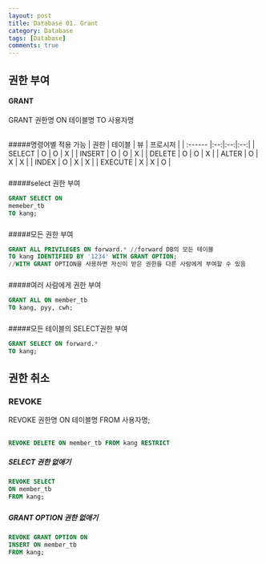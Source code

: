 ```yaml
---
layout: post
title: Database 01. Grant
category: Database
tags: [Database]
comments: true
---
```


##
## 권한 부여
#### GRANT
GRANT 권한명 ON 테이블명 TO 사용자명

##
#####명령어별 적용 가능
| 권한 | 테이블 | 뷰 | 프로시저 |
| :------ |:--:|:--:|:--:|
| SELECT  | O | O | X |
| INSERT  | O | O | X |
| DELETE  | O | O | X |
| ALTER   | O | X | X |
| INDEX   | O | X | X |
| EXECUTE | X | X | O |
###
#####select 권한 부여
```SQL
GRANT SELECT ON
memeber_tb
TO kang;
```
###
#####모든 권한 부여
```SQL
GRANT ALL PRIVILEGES ON forward.* //forward DB의 모든 테이블
TO kang IDENTIFIED BY '1234' WITH GRANT OPTION;
//WITH GRANT OPTION을 사용하면 자신이 받은 권한을 다른 사람에게 부여할 수 있음
```
###
#####여러 사람에게 권한 부여
```SQL
GRANT ALL ON member_tb
TO kang, pyy, cwh;
```
###
#####모든 테이블의 SELECT권한 부여
```SQL
GRANT SELECT ON forward.*
TO kang;
```

##
## 권한 취소
### REVOKE
  REVOKE 권한명
  ON 테이블명
  FROM 사용자명;
##




```SQL
REVOKE DELETE ON member_tb FROM kang RESTRICT
```

##### SELECT 권한 없애기
```SQL
REVOKE SELECT
ON member_tb
FROM kang;
```
###
##### GRANT OPTION 권한 없애기
```SQL
REVOKE GRANT OPTION ON
INSERT ON member_tb
FROM kang;
```
